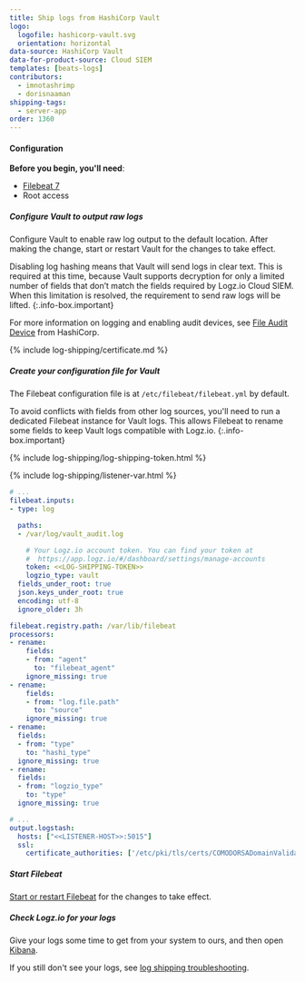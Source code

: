 ```yaml
---
title: Ship logs from HashiCorp Vault
logo:
  logofile: hashicorp-vault.svg
  orientation: horizontal
data-source: HashiCorp Vault
data-for-product-source: Cloud SIEM
templates: [beats-logs]
contributors:
  - imnotashrimp
  - dorisnaaman
shipping-tags:
  - server-app
order: 1360
---
```


#### Configuration

**Before you begin, you'll need**:

* [Filebeat 7](https://www.elastic.co/guide/en/beats/filebeat/current/filebeat-installation.html)
* Root access

<div class="tasklist">

##### Configure Vault to output raw logs

Configure Vault to enable raw log output to the default location.
After making the change, start or restart Vault for the changes to take effect.

<!-- info-box-start:info -->
Disabling log hashing means that Vault will send logs in clear text. This is required at this time, because Vault supports decryption for only a limited number of fields that don’t match the fields required by Logz.io Cloud SIEM. When this limitation is resolved, the requirement to send raw logs will be lifted.
{:.info-box.important}
<!-- info-box-end -->


For more information on logging and enabling audit devices,
see [File Audit Device](https://www.vaultproject.io/docs/audit/file.html) from HashiCorp.


{% include log-shipping/certificate.md %}

##### Create your configuration file for Vault

The Filebeat configuration file is at `/etc/filebeat/filebeat.yml` by default.

<!-- info-box-start:info -->
To avoid conflicts with fields from other log sources, you'll need to run a dedicated Filebeat instance for Vault logs. This allows Filebeat to rename some fields
to keep Vault logs compatible with Logz.io.
{:.info-box.important}
<!-- info-box-end -->

{% include log-shipping/log-shipping-token.html %}

{% include log-shipping/listener-var.html %} 

```yaml
# ...
filebeat.inputs:
- type: log

  paths:
  - /var/log/vault_audit.log

    # Your Logz.io account token. You can find your token at
    #  https://app.logz.io/#/dashboard/settings/manage-accounts
    token: <<LOG-SHIPPING-TOKEN>>
    logzio_type: vault
  fields_under_root: true
  json.keys_under_root: true
  encoding: utf-8
  ignore_older: 3h

filebeat.registry.path: /var/lib/filebeat
processors:
- rename:
    fields:
    - from: "agent"
      to: "filebeat_agent"
    ignore_missing: true
- rename:
    fields:
    - from: "log.file.path"
      to: "source"
    ignore_missing: true
- rename:
  fields:
  - from: "type"
    to: "hashi_type"
  ignore_missing: true
- rename:
  fields:
  - from: "logzio_type"
    to: "type"
  ignore_missing: true

# ...
output.logstash:
  hosts: ["<<LISTENER-HOST>>:5015"]
  ssl:
    certificate_authorities: ['/etc/pki/tls/certs/COMODORSADomainValidationSecureServerCA.crt']
```

##### Start Filebeat

[Start or restart Filebeat](https://www.elastic.co/guide/en/beats/filebeat/master/filebeat-starting.html) for the changes to take effect.

##### Check Logz.io for your logs

Give your logs some time to get from your system to ours, and then open [Kibana](https://app.logz.io/#/dashboard/kibana).

If you still don't see your logs, see [log shipping troubleshooting]({{site.baseurl}}/user-guide/log-shipping/log-shipping-troubleshooting.html).

</div>

